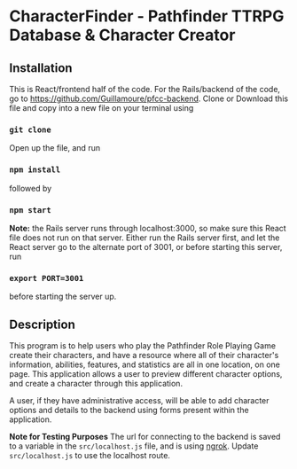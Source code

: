 # CharacterFinder - Pathfinder TTRPG Database & Character Creator

## Installation

This is React/frontend half of the code. For the Rails/backend of the code, go to https://github.com/Guillamoure/pfcc-backend. Clone or Download this file and copy into a new file on your terminal using

### `git clone`


Open up the file, and run

### `npm install`

followed by

### `npm start`

**Note:** the Rails server runs through localhost:3000, so make sure this React file does not run on that server. Either run the Rails server first, and let the React server go to the alternate port of 3001, or before starting this server, run

### `export PORT=3001`

before starting the server up.


## Description

This program is to help users who play the Pathfinder Role Playing Game create their characters, and have a resource where all of their character's information, abilities, features, and statistics are all in one location, on one page. This application allows a user to preview different character options, and create a character through this application.

A user, if they have administrative access, will be able to add character options and details to the backend using forms present within the application.

**Note for Testing Purposes**
The url for connecting to the backend is saved to a variable in the `src/localhost.js` file, and is using [ngrok](https://ngrok.com/). Update `src/localhost.js` to use the localhost route.
